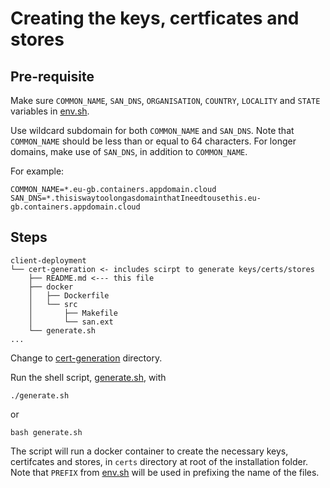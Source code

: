 # Creating the keys, certficates and stores

## Pre-requisite

Make sure `COMMON_NAME`, `SAN_DNS`, `ORGANISATION`, `COUNTRY`, `LOCALITY` and
`STATE` variables in [env.sh](../env.sh).

Use wildcard subdomain for both `COMMON_NAME` and `SAN_DNS`. Note that `COMMON_NAME` should be less than or equal to 64 characters. For longer domains, make use of `SAN_DNS`, in addition to `COMMON_NAME`. 

For example:

```
COMMON_NAME=*.eu-gb.containers.appdomain.cloud
SAN_DNS=*.thisiswaytoolongasdomainthatIneedtousethis.eu-gb.containers.appdomain.cloud
```

## Steps

```
client-deployment
└── cert-generation <- includes scirpt to generate keys/certs/stores
    ├── README.md <--- this file
    ├── docker
    │   ├── Dockerfile
    │   └── src
    │       ├── Makefile
    │       └── san.ext
    └── generate.sh
...
```

Change to [cert-generation](.) directory.

Run the shell script, [generate.sh](./generate.sh), with

```
./generate.sh
```

or 

```
bash generate.sh
```

The script will run a docker container to create the necessary keys, certifcates and stores, in `certs` directory at root of the installation folder. Note that `PREFIX` from 
[env.sh](../env.sh) will be used in prefixing the name of the files.

